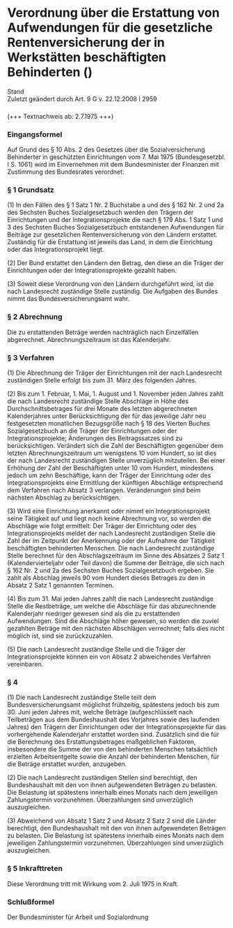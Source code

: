 Verordnung über die Erstattung von Aufwendungen für die gesetzliche Rentenversicherung der in Werkstätten beschäftigten Behinderten ()
======================================================================================================================================

Stand  
Zuletzt geändert durch Art. 9 G v. 22.12.2008 I 2959

### 

(+++ Textnachweis ab: 2.7.1975 +++)

### Eingangsformel

Auf Grund des § 10 Abs. 2 des Gesetzes über die Sozialversicherung Behinderter in geschützten Einrichtungen vom 7. Mai 1975 (Bundesgesetzbl. I S. 1061) wird im Einvernehmen mit dem Bundesminister der Finanzen mit Zustimmung des Bundesrates verordnet:

### § 1 Grundsatz

(1) In den Fällen des § 1 Satz 1 Nr. 2 Buchstabe a und des § 162 Nr. 2 und 2a des Sechsten Buches Sozialgesetzbuch werden den Trägern der Einrichtungen und der Integrationsprojekte die nach § 179 Abs. 1 Satz 1 und 3 des Sechsten Buches Sozialgesetzbuch entstandenen Aufwendungen für Beiträge zur gesetzlichen Rentenversicherung von den Ländern erstattet. Zuständig für die Erstattung ist jeweils das Land, in dem die Einrichtung oder das Integrationsprojekt liegt.

(2) Der Bund erstattet den Ländern den Betrag, den diese an die Träger der Einrichtungen oder der Integrationsprojekte gezahlt haben.

(3) Soweit diese Verordnung von den Ländern durchgeführt wird, ist die nach Landesrecht zuständige Stelle zuständig. Die Aufgaben des Bundes nimmt das Bundesversicherungsamt wahr.

### § 2 Abrechnung

Die zu erstattenden Beträge werden nachträglich nach Einzelfällen abgerechnet. Abrechnungszeitraum ist das Kalenderjahr.

### § 3 Verfahren

(1) Die Abrechnung der Träger der Einrichtungen mit der nach Landesrecht zuständigen Stelle erfolgt bis zum 31. März des folgenden Jahres.

(2) Bis zum 1. Februar, 1. Mai, 1. August und 1. November jeden Jahres zahlt die nach Landesrecht zuständige Stelle Abschläge in Höhe des Durchschnittsbetrages für drei Monate des letzten abgerechneten Kalenderjahres unter Berücksichtigung der für das jeweilige Jahr neu festgesetzten monatlichen Bezugsgröße nach § 18 des Vierten Buches Sozialgesetzbuch an die Träger der Einrichtungen oder der Integrationsprojekte; Änderungen des Beitragssatzes sind zu berücksichtigen. Verändert sich die Zahl der Beschäftigten gegenüber dem letzten Abrechnungszeitraum um wenigstens 10 vom Hundert, so ist dies der nach Landesrecht zuständigen Stelle unverzüglich mitzuteilen. Bei einer Erhöhung der Zahl der Beschäftigten unter 10 vom Hundert, mindestens jedoch um zehn Beschäftige, kann der Träger der Einrichtung oder des Integrationsprojekts eine Ermittlung der künftigen Abschläge entsprechend dem Verfahren nach Absatz 3 verlangen. Veränderungen sind beim nächsten Abschlag zu berücksichtigen.

(3) Wird eine Einrichtung anerkannt oder nimmt ein Integrationsprojekt seine Tätigkeit auf und liegt noch keine Abrechnung vor, so werden die Abschläge wie folgt ermittelt: Der Träger der Einrichtung oder des Integrationsprojekts meldet der nach Landesrecht zuständigen Stelle die Zahl der im Zeitpunkt der Anerkennung oder der Aufnahme der Tätigkeit beschäftigten behinderten Menschen. Die nach Landesrecht zuständige Stelle berechnet für den Abschlagszeitraum im Sinne des Absatzes 2 Satz 1 (Kalendervierteljahr oder Teil davon) die Summe der Beiträge, die sich nach § 162 Nr. 2 und 2a des Sechsten Buches Sozialgesetzbuch ergeben. Sie zahlt als Abschlag jeweils 90 vom Hundert dieses Betrages zu den in Absatz 2 Satz 1 genannten Terminen.

(4) Bis zum 31. Mai jeden Jahres zahlt die nach Landesrecht zuständige Stelle die Restbeträge, um welche die Abschläge für das abzurechnende Kalenderjahr niedriger gewesen sind als die zu erstattenden Aufwendungen. Sind die Abschläge höher gewesen, so werden die zuviel gezahlten Beträge mit den nächsten Abschlägen verrechnet; falls dies nicht möglich ist, sind sie zurückzuzahlen.

(5) Die nach Landesrecht zuständige Stelle und die Träger der Integrationsprojekte können ein von Absatz 2 abweichendes Verfahren vereinbaren.

### § 4

(1) Die nach Landesrecht zuständige Stelle teilt dem Bundesversicherungsamt möglichst frühzeitig, spätestens jedoch bis zum 30. Juni jeden Jahres mit, welche Beträge (aufgeschlüsselt nach Teilbeträgen aus dem Bundeshaushalt des Vorjahres sowie des laufenden Jahres) den Trägern der Einrichtungen oder der Integrationsprojekte für das vorhergehende Kalenderjahr erstattet worden sind. Zusätzlich sind die für die Berechnung des Erstattungsbetrages maßgeblichen Faktoren, insbesondere die Summe der von den behinderten Menschen tatsächlich erzielten Arbeitsentgelte sowie die Anzahl der behinderten Menschen, für die Beträge erstattet wurden, anzugeben.

(2) Die nach Landesrecht zuständigen Stellen sind berechtigt, den Bundeshaushalt mit den von ihnen aufgewendeten Beträgen zu belasten. Die Belastung ist spätestens innerhalb eines Monats nach dem jeweiligen Zahlungstermin vorzunehmen. Überzahlungen sind unverzüglich auszugleichen.

(3) Abweichend von Absatz 1 Satz 2 und Absatz 2 Satz 2 sind die Länder berechtigt, den Bundeshaushalt mit den von ihnen aufgewendeten Beträgen zu belasten. Die Belastung ist spätestens innerhalb eines Monats nach dem jeweiligen Zahlungstermin vorzunehmen. Überzahlungen sind unverzüglich auszugleichen.

### § 5 Inkrafttreten

Diese Verordnung tritt mit Wirkung vom 2. Juli 1975 in Kraft.

### Schlußformel

Der Bundesminister für Arbeit und Sozialordnung

